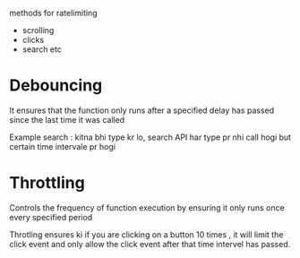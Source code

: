 methods for ratelimiting 
- scrolling
- clicks
- search 
etc


# Debouncing
 It ensures that the function only runs after a specified delay has passed since the last time it was called
 
 Example search : kitna bhi type kr lo, search API har type pr nhi  call hogi  but certain time intervale pr hogi


# Throttling
Controls the frequency of function execution by ensuring it only runs once every specified period

Throtling  ensures ki if you are  clicking on a button 10 times , it will limit the click event and only allow the click event after that time intervel has passed.